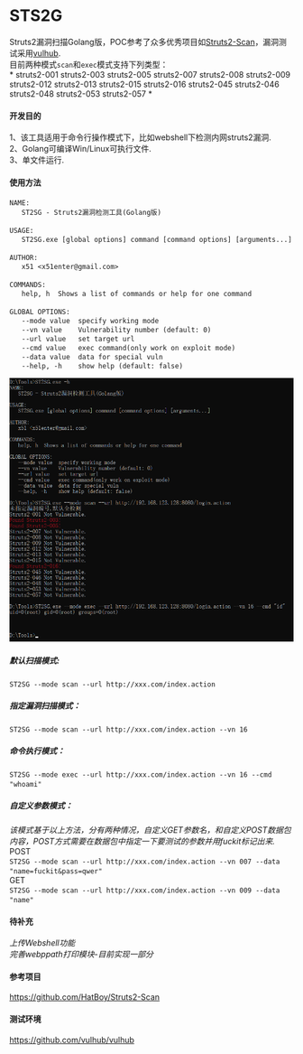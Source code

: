# STS2G
Struts2漏洞扫描Golang版，POC参考了众多优秀项目如[Struts2-Scan](https://github.com/HatBoy/Struts2-Scan)，漏洞测试采用[vulhub](https://github.com/vulhub/vulhub/tree/master/struts2).  
目前两种模式`scan`和`exec`模式支持下列类型：  
*
struts2-001
struts2-003
struts2-005
struts2-007
struts2-008
struts2-009
struts2-012
struts2-013
struts2-015
struts2-016
struts2-045
struts2-046
struts2-048
struts2-053
struts2-057
*
#### 开发目的  
1、该工具适用于命令行操作模式下，比如webshell下检测内网struts2漏洞.  
2、Golang可编译Win/Linux可执行文件.  
3、单文件运行.  
#### 使用方法  
``` 
NAME:
   ST2SG - Struts2漏洞检测工具(Golang版)

USAGE:
   ST2SG.exe [global options] command [command options] [arguments...]

AUTHOR:
   x51 <x51enter@gmail.com>

COMMANDS:
   help, h  Shows a list of commands or help for one command

GLOBAL OPTIONS:
   --mode value  specify working mode
   --vn value    Vulnerability number (default: 0)
   --url value   set target url
   --cmd value   exec command(only work on exploit mode)
   --data value  data for special vuln
   --help, -h    show help (default: false)
```
![avatar](./pasted-95.png)  
##### 默认扫描模式:  
```ST2SG --mode scan --url http://xxx.com/index.action```  
##### 指定漏洞扫描模式：  
```ST2SG --mode scan --url http://xxx.com/index.action --vn 16```  
##### 命令执行模式：  
```ST2SG --mode exec --url http://xxx.com/index.action --vn 16 --cmd "whoami"```  
##### 自定义参数模式：  
*该模式基于以上方法，分有两种情况，自定义GET参数名，和自定义POST数据包内容，POST方式需要在数据包中指定一下要测试的参数并用fuckit标记出来.*  
POST  
```ST2SG --mode scan --url http://xxx.com/index.action --vn 007 --data "name=fuckit&pass=qwer"```  
GET  
```ST2SG --mode scan --url http://xxx.com/index.action --vn 009 --data "name"```  
#### 待补充  
*上传Webshell功能*  
*完善webppath打印模块-目前实现一部分*
#### 参考项目  
https://github.com/HatBoy/Struts2-Scan  
#### 测试环境  
https://github.com/vulhub/vulhub
